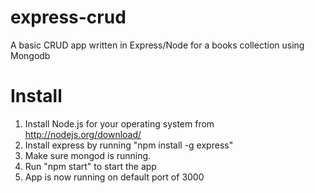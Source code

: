 express-crud
============

A basic CRUD app written in Express/Node for a books collection using Mongodb


Install
=======

1. Install Node.js for your operating system from http://nodejs.org/download/
2. Install express by running "npm install -g express"
3. Make sure mongod is running.
4. Run "npm start" to start the app
5. App is now running on default port of 3000
